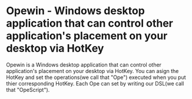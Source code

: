 
# Opewin - Windows desktop application that can control other application's placement on your desktop via HotKey

Opewin is a Windows desktop application that can control other application's placement on your desktop via HotKey.
You can asign the HotKey and set the operations(we call that "Ope") executed when you put thier corresponding HotKey. 
Each Ope can set by writing our DSL(we call that "OpeScript"). 
